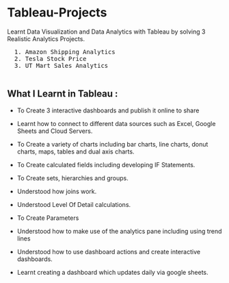 # Tableau-Projects
Learnt Data Visualization and Data Analytics with Tableau by solving 3 Realistic Analytics Projects.
 
  <pre>
  1. Amazon Shipping Analytics     
  2. Tesla Stock Price             
  3. UT Mart Sales Analytics              
  </pre>
 
## What I Learnt in Tableau : 


  - To Create 3 interactive dashboards and publish it online to share

  - Learnt how to connect to different data sources such as Excel, Google Sheets and Cloud Servers.

  - To Create a variety of charts including bar charts, line charts, donut charts, maps, tables and dual axis charts.

  - To Create calculated fields including developing IF Statements.

  - To Create sets, hierarchies and groups.

  - Understood how joins work.

  - Understood Level Of Detail calculations.

  - To Create Parameters

  - Understood how to make use of the analytics pane including using trend lines

  - Understood how to use dashboard actions and create interactive dashboards.

  - Learnt creating a dashboard which updates daily via google sheets.            

   
  
